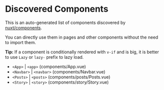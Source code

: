 # Discovered Components

This is an auto-generated list of components discovered by [nuxt/components](https://github.com/nuxt/components).

You can directly use them in pages and other components without the need to import them.

**Tip:** If a component is conditionally rendered with `v-if` and is big, it is better to use `Lazy` or `lazy-` prefix to lazy load.

- `<App>` | `<app>` (components/App.vue)
- `<Navbar>` | `<navbar>` (components/Navbar.vue)
- `<Posts>` | `<posts>` (components/posts/Posts.vue)
- `<Story>` | `<story>` (components/story/Story.vue)
